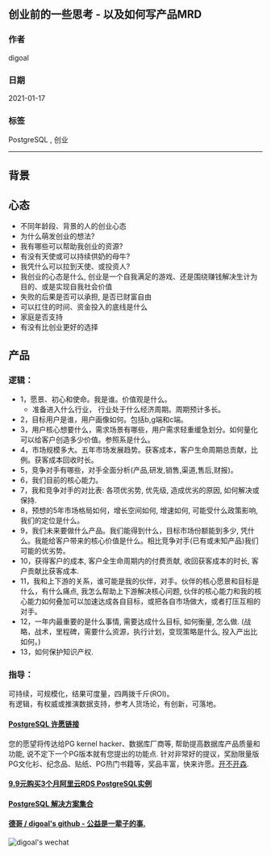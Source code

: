 ## 创业前的一些思考 - 以及如何写产品MRD    
        
### 作者        
digoal        
        
### 日期        
2021-01-17        
        
### 标签        
PostgreSQL , 创业       
        
----        
        
## 背景     
  
## 心态     
- 不同年龄段、背景的人的创业心态
- 为什么萌发创业的想法?   
- 我有哪些可以帮助我创业的资源?   
- 有没有天使或可以持续供奶的母牛?   
- 我凭什么可以拉到天使、或投资人?  
- 我创业的心态是什么, 创业是一个自我满足的游戏、还是围绕赚钱解决生计为目的、或是实现自我社会价值  
- 失败的后果是否可以承担, 是否已财富自由  
- 可以扛住的时间、资金投入的底线是什么  
- 家庭是否支持  
- 有没有比创业更好的选择
  
## 产品  
### 逻辑：  
- 1，愿景、初心和使命。我是谁。价值观是什么。  
    - 准备进入什么行业， 行业处于什么经济周期。周期预计多长。     
- 2，目标用户是谁，用户画像如何。包括b,g端和c端。  
- 3，用户核心想要什么，需求场景有哪些，用户需求轻重缓急划分。如何量化可以给客户创造多少价值。参照系是什么。  
- 4，市场规模多大。五年市场发展趋势。获客成本，客户生命周期总贡献，比例。获客成本回收时长。  
- 5，竞争对手有哪些，对手全面分析(产品,研发,销售,渠道,售后,财报)。  
- 6，我们目前的核心能力。  
- 7，我和竞争对手的对比表: 各项优劣势, 优先级, 造成优劣的原因, 如何解决或保持.   
- 8，预想的5年市场格局如何，增长空间如何, 增速如何, 可能受什么政策影响, 我们的定位是什么。  
- 9，我们未来要做什么产品。我们能得到什么，目标市场份额能到多少, 凭什么。我能给客户带来的核心价值是什么。相比竞争对手(已有或未知产品)我们可能的优劣势。   
- 10，获得客户的成本, 客户全生命周期内的付费贡献, 收回获客成本的时长, 客户贡献比获客成本.   
- 11，我和上下游的关系，谁可能是我的伙伴，对手。伙伴的核心愿景和目标是什么，有什么痛点, 我怎么帮助上下游解决核心问题, 伙伴的核心能力和我的核心能力如何叠加可以加速达成各自目标，或把各自市场做大，或者打压互相的对手。  
- 12，一年内最重要的是什么事情, 需要达成什么目标, 如何衡量, 怎么做. (战略，战术，里程碑，需要什么资源，执行计划，变现策略是什么, 投入产出比如何。)   
- 13，如何保护知识产权.  
  
### 指导：  
可持续，可规模化，结果可度量，四两拨千斤(ROI)。  
有逻辑，有权威或推演数据支持，参考人货场论，有创新，可落地。  
   
  
#### [PostgreSQL 许愿链接](https://github.com/digoal/blog/issues/76 "269ac3d1c492e938c0191101c7238216")
您的愿望将传达给PG kernel hacker、数据库厂商等, 帮助提高数据库产品质量和功能, 说不定下一个PG版本就有您提出的功能点. 针对非常好的提议，奖励限量版PG文化衫、纪念品、贴纸、PG热门书籍等，奖品丰富，快来许愿。[开不开森](https://github.com/digoal/blog/issues/76 "269ac3d1c492e938c0191101c7238216").  
  
  
#### [9.9元购买3个月阿里云RDS PostgreSQL实例](https://www.aliyun.com/database/postgresqlactivity "57258f76c37864c6e6d23383d05714ea")
  
  
#### [PostgreSQL 解决方案集合](https://yq.aliyun.com/topic/118 "40cff096e9ed7122c512b35d8561d9c8")
  
  
#### [德哥 / digoal's github - 公益是一辈子的事.](https://github.com/digoal/blog/blob/master/README.md "22709685feb7cab07d30f30387f0a9ae")
  
  
![digoal's wechat](../pic/digoal_weixin.jpg "f7ad92eeba24523fd47a6e1a0e691b59")
  
